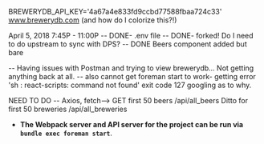 BREWERYDB_API_KEY='4a67a4e833fd9ccbd77588fbaa724c33'
www.brewerydb.com
(and how do I colorize this?!)

April 5, 2018 7:45P - 11:00P
-- DONE- .env file
-- DONE- forked!  Do I need to do upstream to sync with DPS?
-- DONE Beers component added but bare

-- Having issues with Postman and trying to view brewerydb... Not getting anything back at all.
-- also cannot get foreman start to work- getting error 'sh : react-scripts: command not found'  exit code 127
    googling as to why.

NEED TO DO
-- Axios, fetch--> GET first 50 beers
   /api/all_beers
   Ditto for first 50 breweries 
   /api/all_breweries

  * **The Webpack server and API server for the project can be run via `bundle exec foreman start`**.